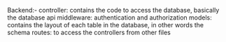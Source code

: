 Backend:-
  controller: contains the code to access the database, basically the database api
  middleware: authentication and authorization
  models: contains the layout of each table in the database, in other words the schema
  routes: to access the controllers from other files
